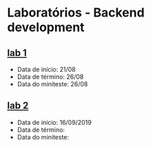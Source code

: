 # Laboratórios - Backend development

## [lab 1](https://docs.google.com/document/d/e/2PACX-1vQYsle9B363IU3oDw6hJxn9diVd9-yLOUfCLFQCQehRkf4195xmaY5wjWHOQXGHTRkiv_j0Kfc-qFQq/pub)
* Data de início: 21/08
* Data de término: 26/08
* Data do miniteste: 26/08

## [lab 2](lab2_backend.md)
* Data de início: 16/09/2019
* Data de término: 
* Data do miniteste: 
